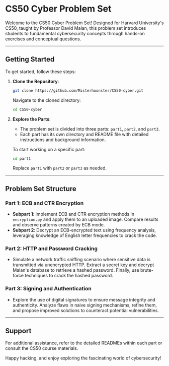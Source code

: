 # CS50 Cyber Problem Set

Welcome to the CS50 Cyber Problem Set! Designed for Harvard University's CS50, taught by Professor David Malan, this problem set introduces students to fundamental cybersecurity concepts through hands-on exercises and conceptual questions.

---

## Getting Started

To get started, follow these steps:

1. **Clone the Repository**:
   ```bash
   git clone https://github.com/Misterhoonster/CS50-cyber.git
   ```
   Navigate to the cloned directory:
   ```bash
   cd CS50-cyber
   ```

2. **Explore the Parts**:
   - The problem set is divided into three parts: `part1`, `part2`, and `part3`. 
   - Each part has its own directory and README file with detailed instructions and background information.

   To start working on a specific part:
   ```bash
   cd part1
   ```
   Replace `part1` with `part2` or `part3` as needed.

---

## Problem Set Structure

### Part 1: ECB and CTR Encryption
- **Subpart 1**: Implement ECB and CTR encryption methods in `encryption.py` and apply them to an uploaded image. Compare results and observe patterns created by ECB mode.
- **Subpart 2**: Decrypt an ECB-encrypted text using frequency analysis, leveraging knowledge of English letter frequencies to crack the code.

### Part 2: HTTP and Password Cracking
- Simulate a network traffic sniffing scenario where sensitive data is transmitted via unencrypted HTTP. Extract a secret key and decrypt Malan's database to retrieve a hashed password. Finally, use brute-force techniques to crack the hashed password.

### Part 3: Signing and Authentication
- Explore the use of digital signatures to ensure message integrity and authenticity. Analyze flaws in naive signing mechanisms, refine them, and propose improved solutions to counteract potential vulnerabilities.

---

## Support
For additional assistance, refer to the detailed READMEs within each part or consult the CS50 course materials.

Happy hacking, and enjoy exploring the fascinating world of cybersecurity!